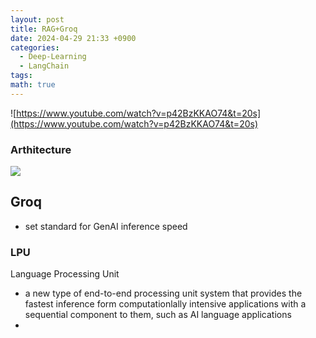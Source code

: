 ```yaml
---
layout: post
title: RAG+Groq
date: 2024-04-29 21:33 +0900
categories:
  - Deep-Learning
  - LangChain
tags: 
math: true
---
```



![https://www.youtube.com/watch?v=p42BzKKAO74&t=20s](https://www.youtube.com/watch?v=p42BzKKAO74&t=20s)


### Arthitecture


![](https://i.imgur.com/HDQW885.png)


## Groq

- set standard for GenAI inference speed
### LPU
Language Processing Unit
- a new type of end-to-end processing unit system that provides the fastest inference form computationlally intensive applications with a sequential component to them, such as AI language applications
- 